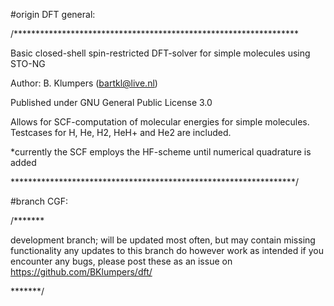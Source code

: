 #origin DFT general:

/*****************************************************************

Basic closed-shell spin-restricted DFT-solver for simple molecules using STO-NG

Author: B. Klumpers (bartkl@live.nl)

Published under GNU General Public License 3.0

Allows for SCF-computation of molecular energies for simple molecules.
Testcases for H, He, H2, HeH+ and He2 are included.

*currently the SCF employs the HF-scheme until numerical quadrature is added

*****************************************************************/

#branch CGF:

/*******

development branch; will be updated most often, but may contain missing functionality
any updates to this branch do however work as intended
if you encounter any bugs, please post these as an issue on https://github.com/BKlumpers/dft/

*******/
